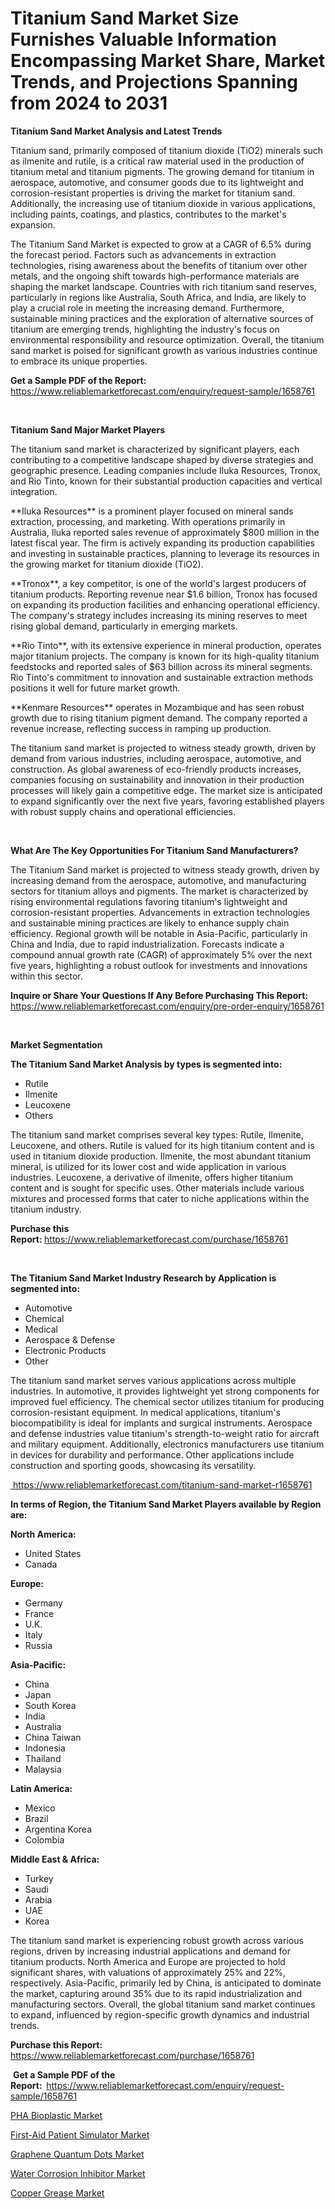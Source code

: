 <p><h1>Titanium Sand Market Size Furnishes Valuable Information Encompassing Market Share, Market Trends, and Projections Spanning from 2024 to 2031</h1></p><p><strong>Titanium Sand Market Analysis and Latest Trends</strong></p>
<p><p>Titanium sand, primarily composed of titanium dioxide (TiO2) minerals such as ilmenite and rutile, is a critical raw material used in the production of titanium metal and titanium pigments. The growing demand for titanium in aerospace, automotive, and consumer goods due to its lightweight and corrosion-resistant properties is driving the market for titanium sand. Additionally, the increasing use of titanium dioxide in various applications, including paints, coatings, and plastics, contributes to the market's expansion.</p><p>The Titanium Sand Market is expected to grow at a CAGR of 6.5% during the forecast period. Factors such as advancements in extraction technologies, rising awareness about the benefits of titanium over other metals, and the ongoing shift towards high-performance materials are shaping the market landscape. Countries with rich titanium sand reserves, particularly in regions like Australia, South Africa, and India, are likely to play a crucial role in meeting the increasing demand. Furthermore, sustainable mining practices and the exploration of alternative sources of titanium are emerging trends, highlighting the industry's focus on environmental responsibility and resource optimization. Overall, the titanium sand market is poised for significant growth as various industries continue to embrace its unique properties.</p></p>
<p><strong>Get a Sample PDF of the Report:&nbsp;</strong> <a href="https://www.reliablemarketforecast.com/enquiry/request-sample/1658761?utm_campaign=1117&utm_medium=2&utm_source=Github&utm_content=ia&utm_term=08112024&utm_id=titanium-sand">https://www.reliablemarketforecast.com/enquiry/request-sample/1658761</a></p>
<p>&nbsp;</p>
<p><strong>Titanium Sand Major Market Players</strong></p>
<p><p>The titanium sand market is characterized by significant players, each contributing to a competitive landscape shaped by diverse strategies and geographic presence. Leading companies include Iluka Resources, Tronox, and Rio Tinto, known for their substantial production capacities and vertical integration.</p><p>**Iluka Resources** is a prominent player focused on mineral sands extraction, processing, and marketing. With operations primarily in Australia, Iluka reported sales revenue of approximately $800 million in the latest fiscal year. The firm is actively expanding its production capabilities and investing in sustainable practices, planning to leverage its resources in the growing market for titanium dioxide (TiO2).</p><p>**Tronox**, a key competitor, is one of the world's largest producers of titanium products. Reporting revenue near $1.6 billion, Tronox has focused on expanding its production facilities and enhancing operational efficiency. The company's strategy includes increasing its mining reserves to meet rising global demand, particularly in emerging markets.</p><p>**Rio Tinto**, with its extensive experience in mineral production, operates major titanium projects. The company is known for its high-quality titanium feedstocks and reported sales of $63 billion across its mineral segments. Rio Tinto's commitment to innovation and sustainable extraction methods positions it well for future market growth.</p><p>**Kenmare Resources** operates in Mozambique and has seen robust growth due to rising titanium pigment demand. The company reported a revenue increase, reflecting success in ramping up production.</p><p>The titanium sand market is projected to witness steady growth, driven by demand from various industries, including aerospace, automotive, and construction. As global awareness of eco-friendly products increases, companies focusing on sustainability and innovation in their production processes will likely gain a competitive edge. The market size is anticipated to expand significantly over the next five years, favoring established players with robust supply chains and operational efficiencies.</p></p>
<p>&nbsp;</p>
<p><strong>What Are The Key Opportunities For Titanium Sand Manufacturers?</strong></p>
<p><p>The Titanium Sand market is projected to witness steady growth, driven by increasing demand from the aerospace, automotive, and manufacturing sectors for titanium alloys and pigments. The market is characterized by rising environmental regulations favoring titanium's lightweight and corrosion-resistant properties. Advancements in extraction technologies and sustainable mining practices are likely to enhance supply chain efficiency. Regional growth will be notable in Asia-Pacific, particularly in China and India, due to rapid industrialization. Forecasts indicate a compound annual growth rate (CAGR) of approximately 5% over the next five years, highlighting a robust outlook for investments and innovations within this sector.</p></p>
<p><strong>Inquire or Share Your Questions If Any Before Purchasing This Report:</strong> <a href="https://www.reliablemarketforecast.com/enquiry/pre-order-enquiry/1658761?utm_campaign=1117&utm_medium=2&utm_source=Github&utm_content=ia&utm_term=08112024&utm_id=titanium-sand">https://www.reliablemarketforecast.com/enquiry/pre-order-enquiry/1658761</a></p>
<p>&nbsp;</p>
<p><strong>Market Segmentation</strong></p>
<p><strong>The Titanium Sand Market Analysis by types is segmented into:</strong></p>
<p><ul><li>Rutile</li><li>Ilmenite</li><li>Leucoxene</li><li>Others</li></ul></p>
<p><p>The titanium sand market comprises several key types: Rutile, Ilmenite, Leucoxene, and others. Rutile is valued for its high titanium content and is used in titanium dioxide production. Ilmenite, the most abundant titanium mineral, is utilized for its lower cost and wide application in various industries. Leucoxene, a derivative of ilmenite, offers higher titanium content and is sought for specific uses. Other materials include various mixtures and processed forms that cater to niche applications within the titanium industry.</p></p>
<p><strong>Purchase this Report:&nbsp;</strong><a href="https://www.reliablemarketforecast.com/purchase/1658761?utm_campaign=1117&utm_medium=2&utm_source=Github&utm_content=ia&utm_term=08112024&utm_id=titanium-sand">https://www.reliablemarketforecast.com/purchase/1658761</a></p>
<p>&nbsp;</p>
<p><strong>The Titanium Sand Market Industry Research by Application is segmented into:</strong></p>
<p><ul><li>Automotive</li><li>Chemical</li><li>Medical</li><li>Aerospace & Defense</li><li>Electronic Products</li><li>Other</li></ul></p>
<p><p>The titanium sand market serves various applications across multiple industries. In automotive, it provides lightweight yet strong components for improved fuel efficiency. The chemical sector utilizes titanium for producing corrosion-resistant equipment. In medical applications, titanium's biocompatibility is ideal for implants and surgical instruments. Aerospace and defense industries value titanium's strength-to-weight ratio for aircraft and military equipment. Additionally, electronics manufacturers use titanium in devices for durability and performance. Other applications include construction and sporting goods, showcasing its versatility.</p></p>
<p><a href="https://www.reliablemarketforecast.com/titanium-sand-market-r1658761?utm_campaign=1117&utm_medium=2&utm_source=Github&utm_content=ia&utm_term=08112024&utm_id=titanium-sand">&nbsp;https://www.reliablemarketforecast.com/titanium-sand-market-r1658761</a></p>
<p><strong>In terms of Region, the Titanium Sand Market Players available by Region are:</strong></p>
<p>
    <p> <strong> North America: </strong>
        <ul>
            <li>United States</li>
            <li>Canada</li>
        </ul>
        </p> 
    <p> <strong> Europe: </strong>
        <ul>
            <li>Germany</li>
            <li>France</li>
            <li>U.K.</li>
            <li>Italy</li>
            <li>Russia</li>
        </ul>
        </p> 
    <p> <strong> Asia-Pacific: </strong>
        <ul>
            <li>China</li>
            <li>Japan</li>
            <li>South Korea</li>
            <li>India</li>
            <li>Australia</li>
            <li>China Taiwan</li>
            <li>Indonesia</li>
            <li>Thailand</li>
            <li>Malaysia</li>
        </ul>
        </p> 
    <p> <strong> Latin America: </strong>
        <ul>
            <li>Mexico</li>
            <li>Brazil</li>
            <li>Argentina Korea</li>
            <li>Colombia</li>
        </ul>
        </p> 
    <p> <strong> Middle East & Africa: </strong>
        <ul>
            <li>Turkey</li>
            <li>Saudi</li>
            <li>Arabia</li>
            <li>UAE</li>
            <li>Korea</li>
        </ul>
    </p>
    </p>
<p><p>The titanium sand market is experiencing robust growth across various regions, driven by increasing industrial applications and demand for titanium products. North America and Europe are projected to hold significant shares, with valuations of approximately 25% and 22%, respectively. Asia-Pacific, primarily led by China, is anticipated to dominate the market, capturing around 35% due to its rapid industrialization and manufacturing sectors. Overall, the global titanium sand market continues to expand, influenced by region-specific growth dynamics and industrial trends.</p></p>
<p><strong>Purchase this Report: </strong><a href="https://www.reliablemarketforecast.com/purchase/1658761?utm_campaign=1117&utm_medium=2&utm_source=Github&utm_content=ia&utm_term=08112024&utm_id=titanium-sand">https://www.reliablemarketforecast.com/purchase/1658761</a></p>
<p>&nbsp;<strong>Get a Sample PDF of the Report:&nbsp;&nbsp;</strong><a href="https://www.reliablemarketforecast.com/enquiry/request-sample/1658761?utm_campaign=1117&utm_medium=2&utm_source=Github&utm_content=ia&utm_term=08112024&utm_id=titanium-sand">https://www.reliablemarketforecast.com/enquiry/request-sample/1658761</a></p>
<p><strong></strong></p>
<p><p><a href="https://github.com/cairotmbrowne3cq/Market-Research-Report-List-1/blob/main/pha-bioplastic-market.md?utm_campaign=1117&utm_medium=2&utm_source=Github&utm_content=ia&utm_term=08112024&utm_id=titanium-sand">PHA Bioplastic Market</a></p><p><a href="https://issuu.com/reportprime-2/docs/first-aid-patient-simulator-market-_6cfb1e6a6c57ec?utm_campaign=1117&utm_medium=2&utm_source=Github&utm_content=ia&utm_term=08112024&utm_id=titanium-sand">First-Aid Patient Simulator Market</a></p><p><a href="https://github.com/b9uxfeyen/Market-Research-Report-List-1/blob/main/graphene-quantum-dots-market.md?utm_campaign=1117&utm_medium=2&utm_source=Github&utm_content=ia&utm_term=08112024&utm_id=titanium-sand">Graphene Quantum Dots Market</a></p><p><a href="https://github.com/rieuydbalon3b/Market-Research-Report-List-1/blob/main/water-corrosion-inhibitor-market.md?utm_campaign=1117&utm_medium=2&utm_source=Github&utm_content=ia&utm_term=08112024&utm_id=titanium-sand">Water Corrosion Inhibitor Market</a></p><p><a href="https://github.com/siennagx1ahafter/Market-Research-Report-List-1/blob/main/copper-grease-market.md?utm_campaign=1117&utm_medium=2&utm_source=Github&utm_content=ia&utm_term=08112024&utm_id=titanium-sand">Copper Grease Market</a></p></p>